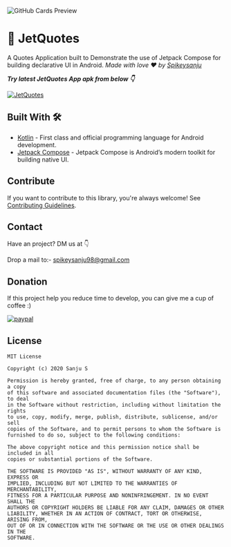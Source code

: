 ![GitHub Cards Preview](https://github.com/Spikeysanju/JetQuotes/blob/master/art/jetquotes_preview_card.png)


# 🔖 JetQuotes 
A Quotes Application built to Demonstrate the use of Jetpack Compose for building declarative UI in Android. *Made with love ❤️ by [Spikeysanju](https://github.com/Spikeysanju)* 


***Try latest JetQuotes App apk from below 👇***

[![JetQuotes](https://img.shields.io/badge/JetQuotes🌈-APK-black.svg?style=for-the-badge&logo=android)](https://github.com/Spikeysanju/JetQuotes/releases/download/v1.0/jetquotes.apk)



## Built With 🛠
- [Kotlin](https://kotlinlang.org/) - First class and official programming language for Android development.
- [Jetpack Compose](https://developer.android.com/jetpack/compose) - Jetpack Compose is Android’s modern toolkit for building native UI.


## Contribute
If you want to contribute to this library, you're always welcome!
See [Contributing Guidelines](https://github.com/Spikeysanju/JetQuotes/blob/master/CONTRIBUTION.md). 

## Contact
Have an project? DM us at 👇

Drop a mail to:- spikeysanju98@gmail.com

## Donation
If this project help you reduce time to develop, you can give me a cup of coffee :) 

[![paypal](https://www.paypalobjects.com/en_US/i/btn/btn_donateCC_LG.gif)](https://www.paypal.com/paypalme2/spikeysanju)


## License
```
MIT License

Copyright (c) 2020 Sanju S

Permission is hereby granted, free of charge, to any person obtaining a copy
of this software and associated documentation files (the "Software"), to deal
in the Software without restriction, including without limitation the rights
to use, copy, modify, merge, publish, distribute, sublicense, and/or sell
copies of the Software, and to permit persons to whom the Software is
furnished to do so, subject to the following conditions:

The above copyright notice and this permission notice shall be included in all
copies or substantial portions of the Software.

THE SOFTWARE IS PROVIDED "AS IS", WITHOUT WARRANTY OF ANY KIND, EXPRESS OR
IMPLIED, INCLUDING BUT NOT LIMITED TO THE WARRANTIES OF MERCHANTABILITY,
FITNESS FOR A PARTICULAR PURPOSE AND NONINFRINGEMENT. IN NO EVENT SHALL THE
AUTHORS OR COPYRIGHT HOLDERS BE LIABLE FOR ANY CLAIM, DAMAGES OR OTHER
LIABILITY, WHETHER IN AN ACTION OF CONTRACT, TORT OR OTHERWISE, ARISING FROM,
OUT OF OR IN CONNECTION WITH THE SOFTWARE OR THE USE OR OTHER DEALINGS IN THE
SOFTWARE.
```
